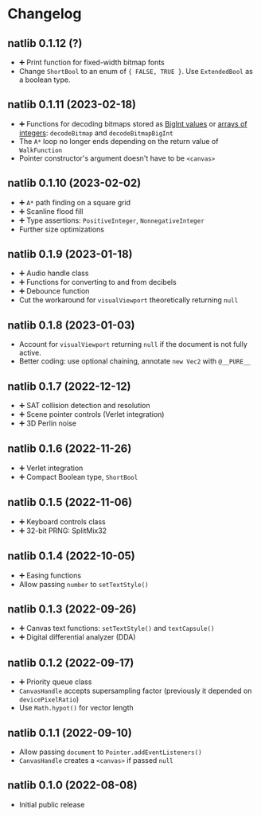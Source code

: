 # Changelog

## natlib 0.1.12 (?)

* ➕ Print function for fixed-width bitmap fonts
* Change `ShortBool` to an enum of `{ FALSE, TRUE }`. Use `ExtendedBool` as a boolean type.

## natlib 0.1.11 (2023-02-18)

* ➕ Functions for decoding bitmaps stored as [BigInt values][eebe-bigint] or [arrays of integers][eebe]: `decodeBitmap` and `decodeBitmapBigInt`
* The `A*` loop no longer ends depending on the return value of `WalkFunction`
* Pointer constructor's argument doesn't have to be `<canvas>`

[eebe]: https://mvasilkov.animuchan.net/ecmascript-embedded-bitmap-encoding
[eebe-bigint]: https://mvasilkov.animuchan.net/bigint-embedded-bitmap-encoding

## natlib 0.1.10 (2023-02-02)

* ➕ `A*` path finding on a square grid
* ➕ Scanline flood fill
* ➕ Type assertions: `PositiveInteger`, `NonnegativeInteger`
* Further size optimizations

## natlib 0.1.9 (2023-01-18)

* ➕ Audio handle class
* ➕ Functions for converting to and from decibels
* ➕ Debounce function
* Cut the workaround for `visualViewport` theoretically returning `null`

## natlib 0.1.8 (2023-01-03)

* Account for `visualViewport` returning `null` if the document is not fully active.
* Better coding: use optional chaining, annotate `new Vec2` with `@__PURE__`

## natlib 0.1.7 (2022-12-12)

* ➕ SAT collision detection and resolution
* ➕ Scene pointer controls (Verlet integration)
* ➕ 3D Perlin noise

## natlib 0.1.6 (2022-11-26)

* ➕ Verlet integration
* ➕ Compact Boolean type, `ShortBool`

## natlib 0.1.5 (2022-11-06)

* ➕ Keyboard controls class
* ➕ 32-bit PRNG: SplitMix32

## natlib 0.1.4 (2022-10-05)

* ➕ Easing functions
* Allow passing `number` to `setTextStyle()`

## natlib 0.1.3 (2022-09-26)

* ➕ Canvas text functions: `setTextStyle()` and `textCapsule()`
* ➕ Digital differential analyzer (DDA)

## natlib 0.1.2 (2022-09-17)

* ➕ Priority queue class
* `CanvasHandle` accepts supersampling factor (previously it depended on `devicePixelRatio`)
* Use `Math.hypot()` for vector length

## natlib 0.1.1 (2022-09-10)

* Allow passing `document` to `Pointer.addEventListeners()`
* `CanvasHandle` creates a `<canvas>` if passed `null`

## natlib 0.1.0 (2022-08-08)

* Initial public release
